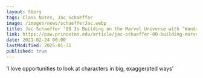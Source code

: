 ```yaml
---
layout: Story
tags: Class Notes, Jac Schaeffer
image: /images/news/schaefferJac.webp
title: Jac Schaeffer ’00 Is Building on the Marvel Universe with ‘WandaVision’
link: https://paw.princeton.edu/article/jac-schaeffer-00-building-marvel-universe-wandavision
date: 2021-02-24 00:00
lastModified: 2025-01-31
published: true
---
```


‘I love opportunities to look at characters in big, exaggerated ways’
